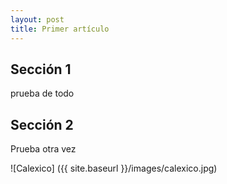 ```yaml
---
layout: post
title: Primer artículo
---
```

## Sección 1
prueba de todo

## Sección 2 
Prueba otra vez

![Calexico] ({{ site.baseurl }}/images/calexico.jpg) 
